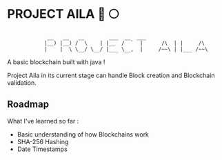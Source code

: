 # PROJECT AILA :rocket: :full_moon:

```
             __   __   __        ___  __  ___                     
            |__) |__) /  \    | |__  /  `  |      /\  | |     /\  
            |    |  \ \__/ \__/ |___ \__,  |     /~~\ | |___ /~~\
```

A basic blockchain built with java !

Project Aila in its current stage can handle Block creation and Blockchain validation.

## Roadmap
What I've learned so far :

* Basic understanding of how Blockchains work
* SHA-256 Hashing
* Date Timestamps


